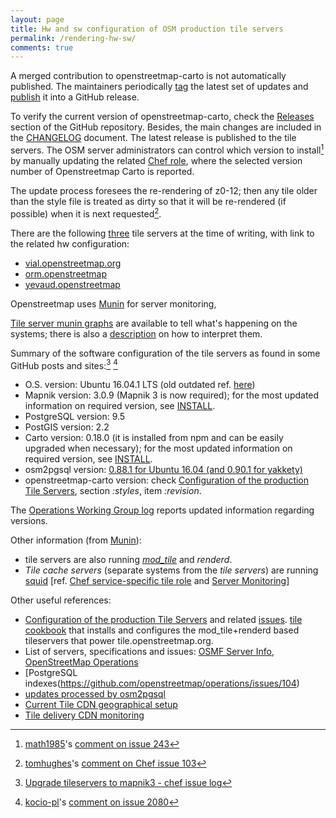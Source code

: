 ```yaml
---
layout: page
title: Hw and sw configuration of OSM production tile servers
permalink: /rendering-hw-sw/
comments: true
---
```


A merged contribution to openstreetmap-carto is not automatically published. The maintainers periodically [tag](https://git-scm.com/book/en/v2/Git-Basics-Tagging) the latest set of updates and [publish](https://git-scm.com/book/en/v2/Git-Basics-Tagging#Sharing-Tags) it into a GitHub release.

To verify the current version of openstreetmap-carto, check the [Releases](https://github.com/gravitystorm/openstreetmap-carto/releases) section of the GitHub repository. Besides, the main changes are included in the [CHANGELOG](https://github.com/gravitystorm/openstreetmap-carto/blob/master/CHANGELOG.md) document. The latest release is published to the tile servers. The OSM server administrators can control which version to install[^1] by manually updating the related [Chef role](https://github.com/openstreetmap/chef/commits/master/roles/tile.rb), where the selected version number of Openstreetmap Carto is reported.

The update process foresees the re-rendering of z0-12; then any tile older than the style file is treated as dirty so that it will be re-rendered (if possible) when it is next requested[^2].

There are the following [three](http://munin.openstreetmap.org/) tile servers at the time of writing, with link to the related hw configuration:

* [vial.openstreetmap.org](https://hardware.openstreetmap.org/servers/vial.openstreetmap.org/)
* [orm.openstreetmap](https://hardware.openstreetmap.org/servers/orm.openstreetmap.org/)
* [yevaud.openstreetmap](https://hardware.openstreetmap.org/servers/yevaud.openstreetmap.org/)

Openstreetmap uses [Munin](http://munin-monitoring.org/) for server monitoring,

[Tile server munin graphs](https://munin.openstreetmap.org/openstreetmap/render.openstreetmap/index.html) are available to tell what's happening on the systems; there is also a [description](https://help.openstreetmap.org/questions/527/how-can-i-make-sense-of-muninopenstreetmaporg) on how to interpret them.

Summary of the software configuration of the tile servers as found in some GitHub posts and sites:[^3] [^4]

* O.S. version: Ubuntu 16.04.1 LTS (old outdated ref. [here](https://github.com/openstreetmap/operations/issues/104))
* Mapnik version: 3.0.9 (Mapnik 3 is now required); for the most updated information on required version, see [INSTALL](https://github.com/gravitystorm/openstreetmap-carto/blob/master/INSTALL.md).
* PostgreSQL version: 9.5
* PostGIS version: 2.2
* Carto version: 0.18.0 (it is installed from npm and can be easily upgraded when necessary); for the most updated information on required version, see [INSTALL](https://github.com/gravitystorm/openstreetmap-carto/blob/master/INSTALL.md).
* osm2pgsql version: [0.88.1 for Ubuntu 16.04 (and 0.90.1 for yakkety)](https://github.com/gravitystorm/openstreetmap-carto/issues/657#issuecomment-247884068)
* openstreetmap-carto version: check [Configuration of the production Tile Servers](https://github.com/openstreetmap/chef/blob/master/roles/tile.rb#L93), section *:styles*, item *:revision*.

The [Operations Working Group log](https://gravitystorm.github.io/owg-log/) reports updated information regarding versions.

Other information (from [Munin](http://munin.openstreetmap.org/)):

* tile servers are also running [*mod_tile*](https://github.com/openstreetmap/mod_tile) and *renderd*.
* *Tile cache servers* (separate systems from the *tile servers*) are running [squid](https://en.wikipedia.org/wiki/Squid_(software)) [ref. [Chef service-specific tile role](https://github.com/openstreetmap/chef/blob/master/roles/tilecache.rb) and [Server Monitoring](http://munin.openstreetmap.org/)]

Other useful references:

* [Configuration of the production Tile Servers](https://github.com/openstreetmap/chef/blob/master/roles/tile.rb) and related [issues](https://github.com/openstreetmap/chef/issues). [tile cookbook](https://github.com/openstreetmap/chef/tree/master/cookbooks/tile) that installs and configures the mod_tile+renderd based tileservers that power tile.openstreetmap.org.
* List of servers, specifications and issues: [OSMF Server Info](https://hardware.openstreetmap.org/), [OpenStreetMap Operations](https://github.com/openstreetmap/operations)
* [PostgreSQL indexes(https://github.com/openstreetmap/operations/issues/104)
* [updates processed by osm2pgsql](https://github.com/openstreetmap/chef/blob/master/cookbooks/tile/templates/default/replicate.erb)
* [Current Tile CDN geographical setup](http://dns.openstreetmap.org/tile.openstreetmap.org.html)
* [Tile delivery CDN monitoring](http://munin.openstreetmap.org/openstreetmap/tile.openstreetmap/index.html)

[^1]: [math1985](https://github.com/math1985)'s [comment on issue 243](https://github.com/gravitystorm/openstreetmap-carto/pull/2473#issuecomment-264490751)
[^2]: [tomhughes](https://github.com/tomhughes)'s [comment on Chef issue 103](https://github.com/openstreetmap/chef/issues/103#issuecomment-264657532)
[^3]: [Upgrade tileservers to mapnik3 - chef issue log](https://github.com/openstreetmap/chef/issues/39)
[^4]: [kocio-pl](https://github.com/kocio-pl)'s [comment on issue 2080](https://github.com/gravitystorm/openstreetmap-carto/issues/2080#issuecomment-249390120)
